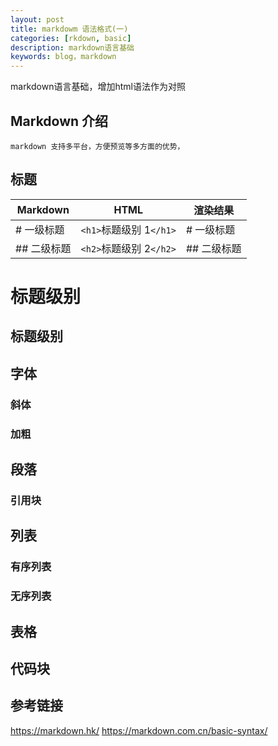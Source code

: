```yaml
---
layout: post
title: markdowm 语法格式(一)
categories: [rkdown, basic]
description: markdown语言基础
keywords: blog，markdown
---
```

markdown语言基础，增加html语法作为对照

## Markdown 介绍

    markdown 支持多平台，方便预览等多方面的优势，

## 标题

| Markdown    | HTML                        | 渲染结果    |
| ----------- | --------------------------- | ----------- |
| # 一级标题  | `<h1>`标题级别 1`</h1>` | # 一级标题  |
| ## 二级标题 | `<h2>`标题级别 2`</h2>` | ## 二级标题 |

标题级别
========

标题级别
--------

## 字体

### 斜体

### 加粗

## 段落

### 引用块

## 列表

### 有序列表

### 无序列表

## 表格

## 代码块

## 参考链接

https://markdown.hk/
https://markdown.com.cn/basic-syntax/
